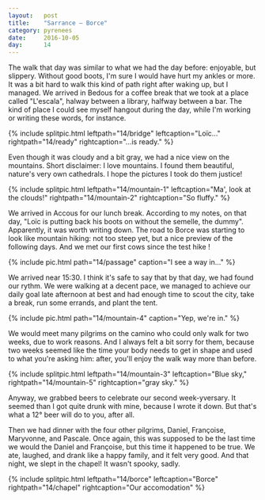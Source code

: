 ```yaml
---
layout:   post
title:    "Sarrance — Borce"
category: pyrenees
date:     2016-10-05
day:      14
---
```


The walk that day was similar to what we had the day before: enjoyable, but slippery. Without good boots, I'm sure I would have hurt my ankles or more. It was a bit hard to walk this kind of path right after waking up, but I managed. We arrived in Bedous for a coffee break that we took at a place called "L'escala", halway between a library, halfway between a bar. The kind of place I could see myself hangout during the day, while I'm working or writing these words, for instance.

{% include splitpic.html leftpath="14/bridge" leftcaption="Loïc..." rightpath="14/ready" rightcaption="...is ready." %}

Even though it was cloudy and a bit gray, we had a nice view on the mountains. Short disclaimer: I love mountains. I found them beautiful, nature's very own cathedrals. I hope the pictures I took do them justice!

{% include splitpic.html leftpath="14/mountain-1" leftcaption="Ma', look at the clouds!" rightpath="14/mountain-2" rightcaption="So fluffy." %}

We arrived in Accous for our lunch break. According to my notes, on that day, "Loïc is putting back his boots on without the semelle, the dummy". Apparently, it was worth writing down. The road to Borce was starting to look like mountain hiking: not too steep yet, but a nice preview of the following days. And we met our first cows since the test hike !

{% include pic.html path="14/passage" caption="I see a way in..." %}

We arrived near 15:30. I think it's safe to say that by that day, we had found our rythm. We were walking at a decent pace, we managed to achieve our daily goal late afternoon at best and had enough time to scout the city, take a break, run some errands, and plant the tent.

{% include pic.html path="14/mountain-4" caption="Yep, we're in." %}

We would meet many pilgrims on the camino who could only walk for two weeks, due to work reasons. And I always felt a bit sorry for them, because two weeks seemed like the time your body needs to get in shape and used to what you're asking him: after, you'll enjoy the walk way more than before.

{% include splitpic.html leftpath="14/mountain-3" leftcaption="Blue sky," rightpath="14/mountain-5" rightcaption="gray sky." %}

Anyway, we grabbed beers to celebrate our second week-yversary. It seemed than I got quite drunk with mine, because I wrote it down. But that's what a 12° beer will do to you, after all.

Then we had dinner with the four other pilgrims, Daniel, Françoise, Maryvonne, and Pascale. Once again, this was supposed to be the last time we would the Daniel and Françoise, but this time it happened to be true. We ate, laughed, and drank like a happy family, and it felt very good. And that night, we slept in the chapel! It wasn't spooky, sadly.

{% include splitpic.html leftpath="14/borce" leftcaption="Borce" rightpath="14/chapel" rightcaption="Our accomodation" %}
